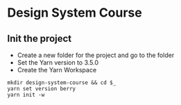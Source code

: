 # Design System Course

## Init the project

- Create a new folder for the project and go to the folder
- Set the Yarn version to 3.5.0
- Create the Yarn Workspace

```shell
mkdir design-system-course && cd $_
yarn set version berry
yarn init -w
```
